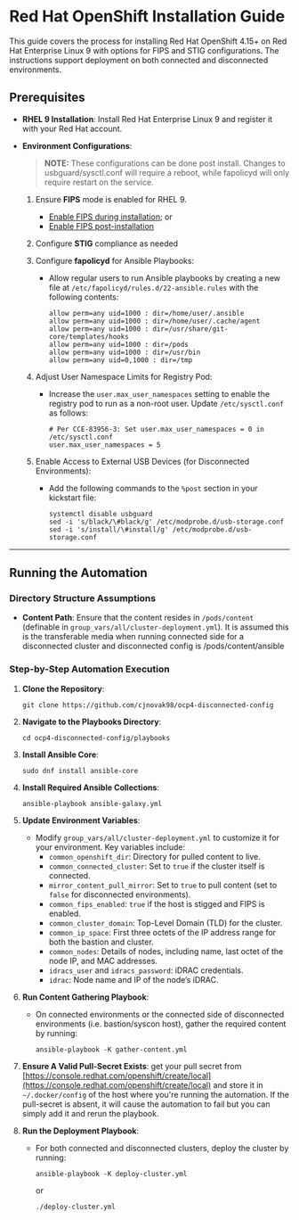 # Red Hat OpenShift Installation Guide

This guide covers the process for installing Red Hat OpenShift 4.15+ on Red Hat Enterprise Linux 9 with options for FIPS and STIG configurations. The instructions support deployment on both connected and disconnected environments.

## Prerequisites

- **RHEL 9 Installation**: Install Red Hat Enterprise Linux 9 and register it with your Red Hat account.
- **Environment Configurations**:

  > **NOTE:** These configurations can be done post install. Changes to usbguard/sysctl.conf will require a reboot, while fapolicyd will only require restart on the service.

  1. Ensure **FIPS** mode is enabled for RHEL 9.
      - [Enable FIPS during installation](https://docs.redhat.com/en/documentation/red_hat_enterprise_linux/9/html/security_hardening/switching-rhel-to-fips-mode_security-hardening#proc_installing-the-system-with-fips-mode-enabled_switching-rhel-to-fips-mode); or
     - [Enable FIPS post-installation](https://docs.redhat.com/en/documentation/red_hat_enterprise_linux/9/html/security_hardening/switching-rhel-to-fips-mode_security-hardening#switching-the-system-to-fips-mode_using-the-system-wide-cryptographic-policies)
  2. Configure **STIG** compliance as needed
  3. Configure **fapolicyd** for Ansible Playbooks:
      - Allow regular users to run Ansible playbooks by creating a new file at `/etc/fapolicyd/rules.d/22-ansible.rules` with the following contents:
        ```plaintext
        allow perm=any uid=1000 : dir=/home/user/.ansible
        allow perm=any uid=1000 : dir=/home/user/.cache/agent
        allow perm=any uid=1000 : dir=/usr/share/git-core/templates/hooks
        allow perm=any uid=1000 : dir=/pods
        allow perm=any uid=1000 : dir=/usr/bin
        allow perm=any uid=0,1000 : dir=/tmp
        ```

  4. Adjust User Namespace Limits for Registry Pod:
     - Increase the `user.max_user_namespaces` setting to enable the registry pod to run as a non-root user. Update `/etc/sysctl.conf` as follows:
        ```plaintext
        # Per CCE-83956-3: Set user.max_user_namespaces = 0 in /etc/sysctl.conf
        user.max_user_namespaces = 5
        ```

  4. Enable Access to External USB Devices (for Disconnected Environments):
     - Add the following commands to the `%post` section in your kickstart file:
       ```plaintext
       systemctl disable usbguard
       sed -i 's/black/\#black/g' /etc/modprobe.d/usb-storage.conf
       sed -i 's/install/\#install/g' /etc/modprobe.d/usb-storage.conf
       ```


---

## Running the Automation

### Directory Structure Assumptions

- **Content Path**: Ensure that the content resides in `/pods/content` (definable in `group_vars/all/cluster-deployment.yml`). It is assumed this is the transferable media when running connected side for a disconnected cluster and disconnected config is /pods/content/ansible

### Step-by-Step Automation Execution

1. **Clone the Repository**:
   ```shell
   git clone https://github.com/cjnovak98/ocp4-disconnected-config
   ```

2. **Navigate to the Playbooks Directory**:
   ```shell
   cd ocp4-disconnected-config/playbooks
   ```

3. **Install Ansible Core**:
   ```shell
   sudo dnf install ansible-core
   ```

4. **Install Required Ansible Collections**: 
    ```shell
    ansible-playbook ansible-galaxy.yml
    ```

5. **Update Environment Variables**:
   - Modify `group_vars/all/cluster-deployment.yml` to customize it for your environment. Key variables include:
     - `common_openshift_dir`: Directory for pulled content to live.
     - `common_connected_cluster`: Set to `true` if the cluster itself is connected.
     - `mirror_content_pull_mirror`: Set to `true` to pull content (set to `false` for disconnected environments).
     - `common_fips_enabled`: `true` if the host is stigged and FIPS is enabled.
     - `common_cluster_domain`: Top-Level Domain (TLD) for the cluster.
     - `common_ip_space`: First three octets of the IP address range for both the bastion and cluster.
     - `common_nodes`: Details of nodes, including name, last octet of the node IP, and MAC addresses.
     - `idracs_user` and `idracs_password`: iDRAC credentials.
     - `idrac`: Node name and IP of the node’s iDRAC.

6. **Run Content Gathering Playbook**:
   - On connected environments or the connected side of disconnected environments (i.e. bastion/syscon host), gather the required content by running:
     ```shell
     ansible-playbook -K gather-content.yml
     ```
7. **Ensure A Valid Pull-Secret Exists**: get your pull secret from [https://console.redhat.com/openshift/create/local](https://console.redhat.com/openshift/create/local) and store it in `~/.docker/config` of the host where you're running the automation. If the pull-secret is absent, it will cause the automation to fail but you can simply add it and rerun the playbook.

7. **Run the Deployment Playbook**:
   - For both connected and disconnected clusters, deploy the cluster by running:
     ```shell
     ansible-playbook -K deploy-cluster.yml
     ```
     or
     ```shell
     ./deploy-cluster.yml
     ```
